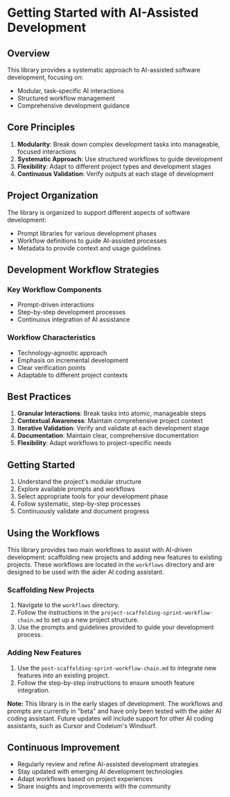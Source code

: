 # Getting Started with AI-Assisted Development

## Overview

This library provides a systematic approach to AI-assisted software development, focusing on:
- Modular, task-specific AI interactions
- Structured workflow management
- Comprehensive development guidance

## Core Principles

1. **Modularity**: Break down complex development tasks into manageable, focused interactions
2. **Systematic Approach**: Use structured workflows to guide development
3. **Flexibility**: Adapt to different project types and development stages
4. **Continuous Validation**: Verify outputs at each stage of development

## Project Organization

The library is organized to support different aspects of software development:
- Prompt libraries for various development phases
- Workflow definitions to guide AI-assisted processes
- Metadata to provide context and usage guidelines

## Development Workflow Strategies

### Key Workflow Components
- Prompt-driven interactions
- Step-by-step development processes
- Continuous integration of AI assistance

### Workflow Characteristics
- Technology-agnostic approach
- Emphasis on incremental development
- Clear verification points
- Adaptable to different project contexts

## Best Practices

1. **Granular Interactions**: Break tasks into atomic, manageable steps
2. **Contextual Awareness**: Maintain comprehensive project context
3. **Iterative Validation**: Verify and validate at each development stage
4. **Documentation**: Maintain clear, comprehensive documentation
5. **Flexibility**: Adapt workflows to project-specific needs

## Getting Started

1. Understand the project's modular structure
2. Explore available prompts and workflows
3. Select appropriate tools for your development phase
4. Follow systematic, step-by-step processes
5. Continuously validate and document progress

## Using the Workflows

This library provides two main workflows to assist with AI-driven development: scaffolding new projects and adding new features to existing projects. These workflows are located in the `workflows` directory and are designed to be used with the aider AI coding assistant. 

### Scaffolding New Projects
1. Navigate to the `workflows` directory.
2. Follow the instructions in the `project-scaffolding-sprint-workflow-chain.md` to set up a new project structure.
3. Use the prompts and guidelines provided to guide your development process.

### Adding New Features
1. Use the `post-scaffolding-sprint-workflow-chain.md` to integrate new features into an existing project.
2. Follow the step-by-step instructions to ensure smooth feature integration.

**Note:** This library is in the early stages of development. The workflows and prompts are currently in "beta" and have only been tested with the aider AI coding assistant. Future updates will include support for other AI coding assistants, such as Cursor and Codeium's Windsurf.

## Continuous Improvement

- Regularly review and refine AI-assisted development strategies
- Stay updated with emerging AI development technologies
- Adapt workflows based on project experiences
- Share insights and improvements with the community
